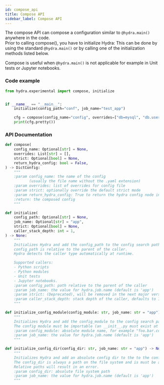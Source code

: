 ```yaml
---
id: compose_api
title: Compose API
sidebar_label: Compose API
---
```


The compose API can compose a configuration similar to `@hydra.main()` anywhere in the code.  
Prior to calling compose(), you have to initialize Hydra: This can be done by using the standard `@hydra.main()`
or by calling one of the initialization methods listed below.

Compose is useful when `@hydra.main()` is not applicable for example in Unit tests or Jupyter notebooks.

### Code example
```python
from hydra.experimental import compose, initialize


if __name__ == "__main__":
    initialize(config_path="conf", job_name="test_app")

    cfg = compose(config_name="config", overrides=["db=mysql", "db.user=me"])
    print(cfg.pretty())
```
### API Documentation

```python title="Compose API"
def compose(
    config_name: Optional[str] = None,
    overrides: List[str] = [],
    strict: Optional[bool] = None,
    return_hydra_config: bool = False,
) -> DictConfig:
    """
    :param config_name: the name of the config
           (usually the file name without the .yaml extension)
    :param overrides: list of overrides for config file
    :param strict: optionally override the default strict mode
    :param return_hydra_config: True to return the hydra config node in the result
    :return: the composed config
    """
```

```python title="Relative initialization"
def initialize(
    config_path: Optional[str] = None,
    job_name: Optional[str] = "app",
    strict: Optional[bool] = None,
    caller_stack_depth: int = 1,
) -> None:
    """
    Initializes Hydra and add the config_path to the config search path.
    config_path is relative to the parent of the caller.
    Hydra detects the caller type automatically at runtime.

    Supported callers:
    - Python scripts
    - Python modules
    - Unit tests
    - Jupyter notebooks.
    :param config_path: path relative to the parent of the caller
    :param job_name: the value for hydra.job.name (default is 'app')
    :param strict: (Deprecated), will be removed in the next major version
    :param caller_stack_depth: stack depth of the caller, defaults to 1 (direct caller).
    """
```

```python title="Initialzing with config module"
def initialize_config_module(config_module: str, job_name: str = "app") -> None:
    """
    Initializes Hydra and add the config_module to the config search path.
    The config module must be importable (an __init__.py must exist at its top level)
    :param config_module: absolute module name, for example "foo.bar.conf".
    :param job_name: the value for hydra.job.name (default is 'app')
    """
```
```python title="Initialzing with config directory"
def initialize_config_dir(config_dir: str, job_name: str = "app") -> None:
    """
    Initializes Hydra and add an absolute config dir to the to the config search path.
    The config_dir is always a path on the file system and is must be an absolute path.
    Relative paths will result in an error.
    :param config_dir: absolute file system path
    :param job_name: the value for hydra.job.name (default is 'app')
    """
```

